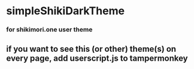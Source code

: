# simpleShikiDarkTheme
### for shikimori.one user theme
## if you want to see this (or other) theme(s) on every page, add userscript.js to tampermonkey
